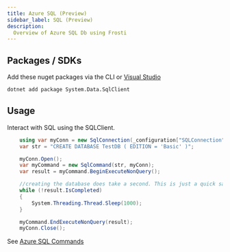 ```yaml
---
title: Azure SQL (Preview)
sidebar_label: SQL (Preview)
description:
  Overview of Azure SQL Db using Frosti
---
```


## Packages / SDKs
Add these nuget packages via the CLI or [Visual Studio](https://learn.microsoft.com/en-us/nuget/quickstart/install-and-use-a-package-in-visual-studio)
```bash title="Bash / CLI"
dotnet add package System.Data.SqlClient
```

## Usage
Interact with SQL using the SQLClient.

```csharp title="Example.cs"
    using var myConn = new SqlConnection(_configuration["SQLConnection"]);
    var str = "CREATE DATABASE TestDB ( EDITION = 'Basic' )";

    myConn.Open();
    var myCommand = new SqlCommand(str, myConn);
    var result = myCommand.BeginExecuteNonQuery();

    //creating the database does take a second. This is just a quick sample
    while (!result.IsCompleted)
    {
        System.Threading.Thread.Sleep(1000);
    }

    myCommand.EndExecuteNonQuery(result);
    myConn.Close();
```

See [Azure SQL Commands](https://learn.microsoft.com/en-us/sql/t-sql/statements/create-database-transact-sql?view=sql-server-ver15&preserve-view=true&tabs=sqlpool)